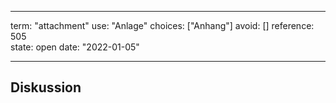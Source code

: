 
---
term:      "attachment"
use:       "Anlage"
choices:   ["Anhang"]
avoid:     []
reference: 505        
state:     open
date:      "2022-01-05"

---

## Diskussion


